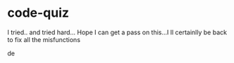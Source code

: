 # code-quiz

I tried.. and tried hard... Hope I can get a pass on this...I ll certainlly be back to fix all the misfunctions

de
